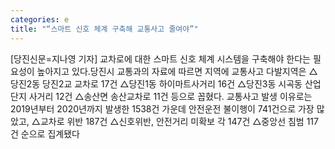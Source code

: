 ```yaml
---
categories: e
title: "“스마트 신호 체계 구축해 교통사고 줄여야”"
---
```

[당진신문=지나영 기자] 교차로에 대한 스마트 신호 체계 시스템을 구축해야 한다는 필요성이 높아지고 있다.당진시 교통과의 자료에 따르면 지역에 교통사고 다발지역은 △당진2동 당진2교 교차로 17건 △당진1동 하이마트사거리 16건 △당진3동 시곡동 산업단지 사거리 12건 △송산면 송산교차로 11건 등으로 꼽혔다. 교통사고 발생 이유로는 2019년부터 2020년까지 발생한 1538건 가운데 안전운전 불이행이 741건으로 가장 많았고, △교차로 위반 187건 △신호위반, 안전거리 미확보 각 147건 △중앙선 침범 117건 순으로 집계됐다